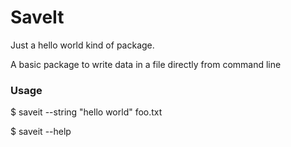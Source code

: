 # SaveIt
Just a hello world kind of package.

A basic package to write data in a file directly from command line

###  Usage
$ saveit --string "hello world" foo.txt

$ saveit --help
